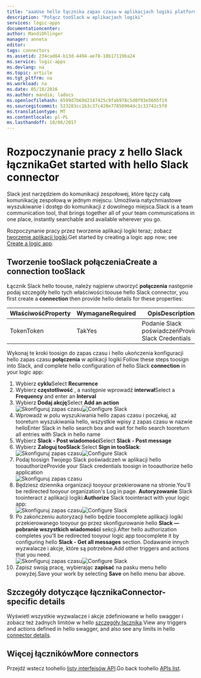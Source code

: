 ```yaml
---
title: "aaaUse hello łącznika zapas czasu w aplikacjach logiki platformy Azure | Dokumentacja firmy Microsoft"
description: "Połącz tooSlack w aplikacjach logiki"
services: logic-apps
documentationcenter: 
author: MandiOhlinger
manager: anneta
editor: 
tags: connectors
ms.assetid: 234cad64-b13d-4494-ae78-18b17119ba24
ms.service: logic-apps
ms.devlang: na
ms.topic: article
ms.tgt_pltfrm: na
ms.workload: na
ms.date: 05/18/2016
ms.author: mandia; ladocs
ms.openlocfilehash: 6599d7b69d2147425c9fab978c5d0f93e5605f19
ms.sourcegitcommit: 523283cc1b3c37c428e77850964dc1c33742c5f0
ms.translationtype: MT
ms.contentlocale: pl-PL
ms.lasthandoff: 10/06/2017
---
```

# <a name="get-started-with-hello-slack-connector"></a><span data-ttu-id="531e7-103">Rozpoczynanie pracy z hello Slack łącznika</span><span class="sxs-lookup"><span data-stu-id="531e7-103">Get started with hello Slack connector</span></span>
<span data-ttu-id="531e7-104">Slack jest narzędziem do komunikacji zespołowej, które łączy całą komunikację zespołową w jednym miejscu. Umożliwia natychmiastowe wyszukiwanie i dostęp do komunikacji z dowolnego miejsca.</span><span class="sxs-lookup"><span data-stu-id="531e7-104">Slack is a team communication tool, that brings together all of your team communications in one place, instantly searchable and available wherever you go.</span></span> 

<span data-ttu-id="531e7-105">Rozpoczynanie pracy przez tworzenie aplikacji logiki teraz; zobacz [tworzenie aplikacji logiki](../logic-apps/logic-apps-create-a-logic-app.md).</span><span class="sxs-lookup"><span data-stu-id="531e7-105">Get started by creating a logic app now; see [Create a logic app](../logic-apps/logic-apps-create-a-logic-app.md).</span></span>

## <a name="create-a-connection-tooslack"></a><span data-ttu-id="531e7-106">Tworzenie tooSlack połączenia</span><span class="sxs-lookup"><span data-stu-id="531e7-106">Create a connection tooSlack</span></span>
<span data-ttu-id="531e7-107">Łącznik Slack hello toouse, należy najpierw utworzyć **połączenia** następnie podaj szczegóły hello tych właściwości:</span><span class="sxs-lookup"><span data-stu-id="531e7-107">toouse hello Slack connector, you first create a **connection** then provide hello details for these properties:</span></span> 

| <span data-ttu-id="531e7-108">Właściwość</span><span class="sxs-lookup"><span data-stu-id="531e7-108">Property</span></span> | <span data-ttu-id="531e7-109">Wymagane</span><span class="sxs-lookup"><span data-stu-id="531e7-109">Required</span></span> | <span data-ttu-id="531e7-110">Opis</span><span class="sxs-lookup"><span data-stu-id="531e7-110">Description</span></span> |
| --- | --- | --- |
| <span data-ttu-id="531e7-111">Token</span><span class="sxs-lookup"><span data-stu-id="531e7-111">Token</span></span> |<span data-ttu-id="531e7-112">Tak</span><span class="sxs-lookup"><span data-stu-id="531e7-112">Yes</span></span> |<span data-ttu-id="531e7-113">Podanie Slack poświadczeń</span><span class="sxs-lookup"><span data-stu-id="531e7-113">Provide Slack Credentials</span></span> |

<span data-ttu-id="531e7-114">Wykonaj te kroki toosign do zapas czasu i hello ukończenia konfiguracji hello zapas czasu **połączenia** w aplikacji logiki:</span><span class="sxs-lookup"><span data-stu-id="531e7-114">Follow these steps toosign into Slack, and complete hello configuration of hello Slack **connection** in your logic app:</span></span>

1. <span data-ttu-id="531e7-115">Wybierz **cyklu**</span><span class="sxs-lookup"><span data-stu-id="531e7-115">Select **Recurrence**</span></span>
2. <span data-ttu-id="531e7-116">Wybierz **częstotliwość** , a następnie wprowadź **interwał**</span><span class="sxs-lookup"><span data-stu-id="531e7-116">Select a **Frequency** and enter an **Interval**</span></span>
3. <span data-ttu-id="531e7-117">Wybierz **Dodaj akcję**</span><span class="sxs-lookup"><span data-stu-id="531e7-117">Select **Add an action**</span></span>  
   <span data-ttu-id="531e7-118">![Skonfiguruj zapas czasu][1]</span><span class="sxs-lookup"><span data-stu-id="531e7-118">![Configure Slack][1]</span></span>  
4. <span data-ttu-id="531e7-119">Wprowadź w polu wyszukiwania hello zapas czasu i poczekaj, aż tooreturn wyszukiwania hello, wszystkie wpisy z zapas czasu w nazwie hello</span><span class="sxs-lookup"><span data-stu-id="531e7-119">Enter Slack in hello search box and wait for hello search tooreturn all entries with Slack in hello name</span></span>
5. <span data-ttu-id="531e7-120">Wybierz **Slack - Post wiadomości**</span><span class="sxs-lookup"><span data-stu-id="531e7-120">Select **Slack - Post message**</span></span>
6. <span data-ttu-id="531e7-121">Wybierz **Zaloguj tooSlack**:</span><span class="sxs-lookup"><span data-stu-id="531e7-121">Select **Sign in tooSlack**:</span></span>  
   <span data-ttu-id="531e7-122">![Skonfiguruj zapas czasu][2]</span><span class="sxs-lookup"><span data-stu-id="531e7-122">![Configure Slack][2]</span></span>
7. <span data-ttu-id="531e7-123">Podaj toosign Twojego Slack poświadczeń w aplikacji hello tooauthorize</span><span class="sxs-lookup"><span data-stu-id="531e7-123">Provide your Slack credentials toosign in tooauthorize hello  application</span></span>    
   ![Skonfiguruj zapas czasu][3]  
8. <span data-ttu-id="531e7-125">Będziesz dziennika organizacji tooyour przekierowane na stronie.</span><span class="sxs-lookup"><span data-stu-id="531e7-125">You'll be redirected tooyour organization's Log in page.</span></span> <span data-ttu-id="531e7-126">**Autoryzowanie** Slack toointeract z aplikacji logiki:</span><span class="sxs-lookup"><span data-stu-id="531e7-126">**Authorize** Slack toointeract with your logic app:</span></span>      
   <span data-ttu-id="531e7-127">![Skonfiguruj zapas czasu][5]</span><span class="sxs-lookup"><span data-stu-id="531e7-127">![Configure Slack][5]</span></span> 
9. <span data-ttu-id="531e7-128">Po zakończeniu autoryzacji hello będzie toocomplete aplikacji logiki przekierowanego tooyour go przez skonfigurowanie hello **Slack — pobranie wszystkich wiadomości** sekcji.</span><span class="sxs-lookup"><span data-stu-id="531e7-128">After hello authorization completes you'll be redirected tooyour logic app toocomplete it by configuring hello **Slack - Get all messages** section.</span></span> <span data-ttu-id="531e7-129">Dodawanie innych wyzwalacze i akcje, które są potrzebne.</span><span class="sxs-lookup"><span data-stu-id="531e7-129">Add other triggers and actions that you need.</span></span>  
   <span data-ttu-id="531e7-130">![Skonfiguruj zapas czasu][6]</span><span class="sxs-lookup"><span data-stu-id="531e7-130">![Configure Slack][6]</span></span>
10. <span data-ttu-id="531e7-131">Zapisz swoją pracę, wybierając **zapisać** na pasku menu hello powyżej.</span><span class="sxs-lookup"><span data-stu-id="531e7-131">Save your work by selecting **Save** on hello menu bar above.</span></span>

## <a name="connector-specific-details"></a><span data-ttu-id="531e7-132">Szczegóły dotyczące łącznika</span><span class="sxs-lookup"><span data-stu-id="531e7-132">Connector-specific details</span></span>

<span data-ttu-id="531e7-133">Wyświetl wszystkie wyzwalacze i akcje zdefiniowane w hello swagger i zobacz też żadnych limitów w hello [szczegóły łącznika](/connectors/slack/).</span><span class="sxs-lookup"><span data-stu-id="531e7-133">View any triggers and actions defined in hello swagger, and also see any limits in hello [connector details](/connectors/slack/).</span></span>

## <a name="more-connectors"></a><span data-ttu-id="531e7-134">Więcej łączników</span><span class="sxs-lookup"><span data-stu-id="531e7-134">More connectors</span></span>
<span data-ttu-id="531e7-135">Przejdź wstecz toohello [listy interfejsów API](apis-list.md).</span><span class="sxs-lookup"><span data-stu-id="531e7-135">Go back toohello [APIs list](apis-list.md).</span></span>

[1]: ./media/connectors-create-api-slack/connectionconfig1.png
[2]: ./media/connectors-create-api-slack/connectionconfig2.png 
[3]: ./media/connectors-create-api-slack/connectionconfig3.png
[4]: ./media/connectors-create-api-slack/connectionconfig4.png
[5]: ./media/connectors-create-api-slack/connectionconfig5.png
[6]: ./media/connectors-create-api-slack/connectionconfig6.png
